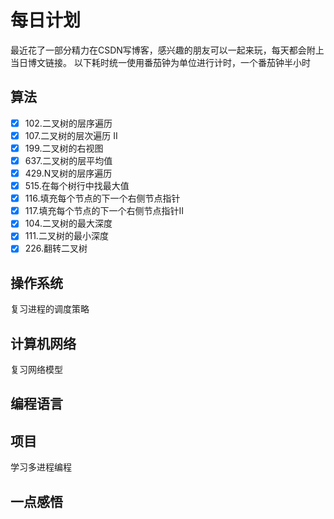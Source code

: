 # 每日计划
最近花了一部分精力在CSDN写博客，感兴趣的朋友可以一起来玩，每天都会附上当日博文链接。
以下耗时统一使用番茄钟为单位进行计时，一个番茄钟半小时
## 算法
- [x] 102.二叉树的层序遍历
- [x] 107.二叉树的层次遍历 II
- [x] 199.二叉树的右视图
- [x] 637.二叉树的层平均值
- [x] 429.N叉树的层序遍历
- [x] 515.在每个树行中找最大值
- [x] 116.填充每个节点的下一个右侧节点指针
- [x] 117.填充每个节点的下一个右侧节点指针II
- [x] 104.二叉树的最大深度
- [x] 111.二叉树的最小深度
- [x] 226.翻转二叉树 
## 操作系统
复习进程的调度策略
## 计算机网络
复习网络模型
## 编程语言
## 项目
学习多进程编程
## 一点感悟